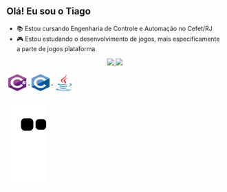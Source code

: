 ## Olá! Eu sou o Tiago 

- 📚 Estou cursando Engenharia de Controle e Automação no Cefet/RJ
- 🎮 Estou estudando o desenvolvimento de jogos, mais especificamente a parte de jogos plataforma

<div align="center">
  <a href="https://github.com/rafaballerini">
  <img height="150em" src="https://github-readme-stats.vercel.app/api?username=Shumarus&show_icons=true&theme=dark&include_all_commits=true&count_private=true"/>
  <img height="150em" src="https://github-readme-stats.vercel.app/api/top-langs/?username=Shumarus&layout=compact&langs_count=7&theme=dark"/>
</div>
<div style="display: inline_block"><br>
  <img align="center" alt="Rafa-Csharp" height="40" width="50" src="https://raw.githubusercontent.com/devicons/devicon/master/icons/csharp/csharp-original.svg">
  <img align="center" alt="Rafa-C" height="40" width="50" src="https://raw.githubusercontent.com/devicons/devicon/master/icons/c/c-original.svg">
  <img align="center" alt="Rafa-Java" height="40" width="50" src="https://raw.githubusercontent.com/devicons/devicon/master/icons/java/java-original.svg">
</div>

##

<div>
  
  ![Snake animation](https://github.com/Shumarus/Shumarus/blob/output/github-contribution-grid-snake.svg)
  
<div>
